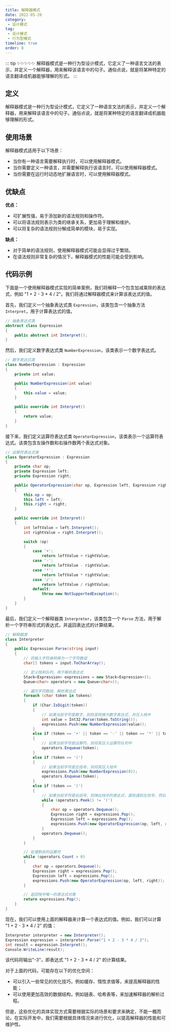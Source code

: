 ```yaml
---
title: 解释器模式
date: 2022-05-20
category:
 - 设计模式
tag: 
 - 设计模式
 - 行为型模式
timeline: true
order: 8
---
```


::: tip ✨✨✨✨✨
解释器模式是一种行为型设计模式，它定义了一种语言文法的表示，并定义一个解释器，用来解释该语言中的句子。通俗点说，就是将某种特定的语言翻译成机器能够理解的形式。
:::

<!-- more -->

## 定义

解释器模式是一种行为型设计模式，它定义了一种语言文法的表示，并定义一个解释器，用来解释该语言中的句子。通俗点说，就是将某种特定的语言翻译成机器能够理解的形式。

## 使用场景

解释器模式适用于以下场景：

- 当你有一种语言需要解释执行时，可以使用解释器模式。
- 当你需要定义一种语言，并需要解释执行该语言时，可以使用解释器模式。
- 当你需要在运行时动态地扩展语言时，可以使用解释器模式。

## 优缺点

**优点：**

- 可扩展性强，易于添加新的语法规则和操作符。
- 可以将语法规则表示为类的继承关系，更加易于理解和维护。
- 可以将复杂的语法规则分解成简单的模块，易于实现。

**缺点：**

- 对于简单的语法规则，使用解释器模式可能会显得过于繁琐。
- 在语法规则非常复杂的情况下，解释器模式的性能可能会受到影响。

## 代码示例

下面是一个使用解释器模式实现的简单案例，我们将解释一个包含加减乘除的表达式，例如 "1 + 2 - 3 * 4 / 2"。我们将通过解释器模式来计算该表达式的值。

首先，我们定义一个抽象表达式类 `Expression`，该类包含一个抽象方法 `Interpret`，用于计算表达式的值。
```cs
// 抽象表达式类
abstract class Expression
{
    public abstract int Interpret();
}
```
然后，我们定义数字表达式类 `NumberExpression`，该类表示一个数字表达式。
```cs
// 数字表达式类
class NumberExpression : Expression
{
    private int value;

    public NumberExpression(int value)
    {
        this.value = value;
    }

    public override int Interpret()
    {
        return value;
    }
}
```

接下来，我们定义运算符表达式类 `OperatorExpression`，该类表示一个运算符表达式。该类包含左操作数和右操作数两个表达式对象。
```cs
// 运算符表达式类
class OperatorExpression : Expression
{
    private char op;
    private Expression left;
    private Expression right;

    public OperatorExpression(char op, Expression left, Expression right)
    {
        this.op = op;
        this.left = left;
        this.right = right;
    }

    public override int Interpret()
    {
        int leftValue = left.Interpret();
        int rightValue = right.Interpret();

        switch (op)
        {
            case '+':
                return leftValue + rightValue;
            case '-':
                return leftValue - rightValue;
            case '*':
                return leftValue * rightValue;
            case '/':
                return leftValue / rightValue;
            default:
                throw new NotSupportedException();
        }
    }
}
```

最后，我们定义一个解释器类 `Interpreter`，该类包含一个 `Parse` 方法，用于解析一个字符串形式的表达式，并返回表达式的计算结果。
```cs
// 解释器类
class Interpreter
{
    public Expression Parse(string input)
    {
        // 将输入字符串转换为一个字符数组
        char[] tokens = input.ToCharArray();

        // 定义栈和队列，用于解析表达式
        Stack<Expression> expressions = new Stack<Expression>();
        Queue<char> operators = new Queue<char>();

        // 遍历字符数组，解析表达式
        foreach (char token in tokens)
        {
            if (Char.IsDigit(token))
            {
                // 如果当前字符是数字，则将其转换为数字表达式，并压入栈中
                int value = Int32.Parse(token.ToString());
                expressions.Push(new NumberExpression(value));
            }
            else if (token == '+' || token == '-' || token == '*' || token == '/')
            {
                // 如果当前字符是运算符，则将其压入运算符队列中
                operators.Enqueue(token);
            }
            else if (token == '(')
            {
                // 如果当前字符是左括号，则将其压入栈中
                expressions.Push(new NumberExpression(0));
                operators.Enqueue(token);
            }
            else if (token == ')')
            {
                // 如果当前字符是右括号，则弹出栈中的表达式，直到遇到左括号，然后将左括号从运算符队列中弹出
                while (operators.Peek() != '(')
                {
                    char op = operators.Dequeue();
                    Expression right = expressions.Pop();
                    Expression left = expressions.Pop();
                    expressions.Push(new OperatorExpression(op, left, right));
                }
                operators.Dequeue();
            }
        }

        // 处理剩余的运算符
        while (operators.Count > 0)
        {
            char op = operators.Dequeue();
            Expression right = expressions.Pop();
            Expression left = expressions.Pop();
            expressions.Push(new OperatorExpression(op, left, right));
        }

        // 返回栈中唯一的表达式对象
        return expressions.Pop();
    }
}
```

现在，我们可以使用上面的解释器来计算一个表达式的值。例如，我们可以计算 "1 + 2 - 3 * 4 / 2" 的值：
```cs
Interpreter interpreter = new Interpreter();
Expression expression = interpreter.Parse("1 + 2 - 3 * 4 / 2");
int result = expression.Interpret();
Console.WriteLine(result);
```

该代码将输出"-3"，即表达式 "1 + 2 - 3 * 4 / 2" 的计算结果。

对于上面的代码，可能存在以下的优化空间：

- 可以引入一些常见的优化技巧，例如缓存、惰性求值等，来提高解释器的性能；
- 可以使用更加高效的数据结构，例如链表、哈希表等，来加速解释器的解析过程。

但是，这些优化的具体实现方式需要根据实际的场景和要求来确定，不能一概而论。在实际开发中，我们需要根据具体情况来进行优化，以提高解释器的性能和可维护性。